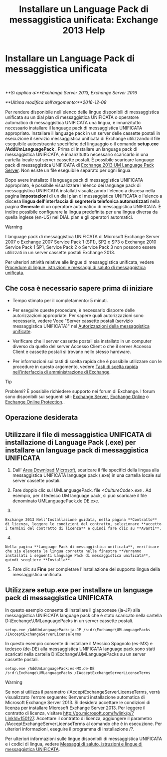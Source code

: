 ﻿---
title: 'Installare un Language Pack di messaggistica unificata: Exchange 2013 Help'
TOCTitle: Installare un Language Pack di messaggistica unificata
ms:assetid: ed14ffa5-c9b0-4367-b5da-564024b360ff
ms:mtpsurl: https://technet.microsoft.com/it-it/library/Dd876951(v=EXCHG.150)
ms:contentKeyID: 50481988
ms.date: 05/22/2018
mtps_version: v=EXCHG.150
ms.translationtype: MT
---

# Installare un Language Pack di messaggistica unificata

 

_**Si applica a:**Exchange Server 2013, Exchange Server 2016_

_**Ultima modifica dell'argomento:**2016-12-09_

Per rendere disponibile nell'elenco delle lingue disponibili di messaggistica unificata su un dial plan di messaggistica UNIFICATA o operatore automatico di messaggistica UNIFICATA una lingua, è innanzitutto necessario installare il language pack di messaggistica UNIFICATA appropriato. Installare il language pack in un server delle cassette postali in esecuzione il servizio messaggistica unificata di Exchange utilizzando il file eseguibile autoestraente specifiche del linguaggio o il comando **setup.exe /AddUmLanguagePack** . Prima di installare un language pack di messaggistica UNIFICATA, è innanzitutto necessario scaricarlo in una cartella locale sul server cassette postali. È possibile scaricare language pack di messaggistica UNIFICATA di [Exchange 2013 UM Language Pack Server](https://go.microsoft.com/fwlink/p/?linkid=266542). Non esiste un file eseguibile separato per ogni lingua.

Dopo avere installato il language pack di messaggistica UNIFICATA appropriato, è possibile visualizzare l'elenco dei language pack di messaggistica UNIFICATA installati visualizzando l'elenco a discesa nella pagina **Impostazioni** di un dial plan di messaggistica UNIFICATA o l'elenco a discesa **lingua dell'interfaccia di segreteria telefonica automatizzati** nella pagina **Generale** di un operatore automatico di messaggistica UNIFICATA. È inoltre possibile configurare la lingua predefinita per una lingua diversa da quella inglese (en-US) nel DIAL plan e gli operatori automatici.


> [!WARNING]
> I language pack di messaggistica UNIFICATA di Microsoft Exchange Server 2007 o Exchange&nbsp;2007 Service Pack 1 (SP1), SP2 o SP3 o Exchange 2010 Service Pack 1 SP1, Service Pack 2 o Service Pack 3 non possono essere utilizzati in un server cassette postali Exchange 2013.



Per ulteriori attività relative alle lingue di messaggistica unificata, vedere [Procedure di lingue, istruzioni e messaggi di saluto di messaggistica unificata](um-languages-prompts-and-greetings-procedures-exchange-2013-help.md).

## Che cosa è necessario sapere prima di iniziare

  - Tempo stimato per il completamento: 5 minuti.

  - Per eseguire queste procedure, è necessario disporre delle autorizzazioni appropriate. Per sapere quali autorizzazioni sono necessarie, vedere Voce "Server cassette postali (servizio messaggistica UNIFICATA)" nel [Autorizzazioni della messaggistica unificate](unified-messaging-permissions-exchange-2013-help.md).

  - Verificare che il server cassette postali sia installato in un computer diverso da quello del server Accesso Client o che il server Accesso Client e cassette postali si trovano nello stesso hardware.

  - Per informazioni sui tasti di scelta rapida che è possibile utilizzare con le procedure in questo argomento, vedere [Tasti di scelta rapida nell'interfaccia di amministrazione di Exchange](keyboard-shortcuts-in-the-exchange-admin-center-exchange-online-protection-help.md).


> [!TIP]
> Problemi? È possibile richiedere supporto nei forum di Exchange. I forum sono disponibili sui seguenti siti: <A href="https://go.microsoft.com/fwlink/p/?linkid=60612">Exchange Server</A>, <A href="https://go.microsoft.com/fwlink/p/?linkid=267542">Exchange Online</A> o <A href="https://go.microsoft.com/fwlink/p/?linkid=285351">Exchange Online Protection</A>..



## Operazione desiderata

## Utilizzare il file di messaggistica UNIFICATA di installazione di Language Pack (.exe) per installare un language pack di messaggistica UNIFICATA

1.  Dall' [Area Download Microsoft](https://go.microsoft.com/fwlink/p/?linkid=266542), scaricare il file specifici della lingua alla messaggistica UNIFICATA language pack (.exe) in una cartella locale sul server cassette postali.

2.  Fare doppio clic sul UMLanguagePack. file *\<CultureCode\>.exe* . Ad esempio, per il tedesco UM language pack, si può scaricare il file denominato UMLanguagePack.de DE.exe.

3.  
    
    Exchange 2013 Nell'Installazione guidata, nella pagina **Contratto** di licenza, leggere le condizioni del contratto, selezionare **accetto i termini del contratto di licenza** e quindi fare clic su **Avanti**.

4.  
    
    Nella pagina **Language Pack di messaggistica unificata**, verificare che sia elencata la lingua corretta nella finestra **Verranno installati i seguenti Language Pack di messaggistica unificata**, quindi scegliere **Installa**.

5.  Fare clic su **Fine** per completare l'installazione del supporto lingua della messaggistica unificata.

## Utilizzare setup.exe per installare un language pack di messaggistica UNIFICATA

In questo esempio consente di installare il giapponese (ja-JP) alla messaggistica UNIFICATA language pack che è stato scaricato nella cartella D:\\Exchange\\UMLanguagePacks in un server cassette postali.

    setup.exe /AddUmLanguagePack:ja-JP /s:d:\Exchange\UMLanguagePacks /IAcceptExchangeServerLicenseTerms

In questo esempio consente di installare il Messico Spagnolo (es-MX) e tedesco (de-DE) alla messaggistica UNIFICATA language pack sono stati scaricati nella cartella D:\\Exchange\\UMLanguagePacks su un server cassette postali.

    setup.exe /AddUmLanguagePack:es-MX,de-DE /s:d:\Exchange\UMLanguagePacks /IAcceptExchangeServerLicenseTerms


> [!WARNING]
> Se non si utilizza il parametro /IAcceptExchangeServerLicenseTerms, verrà visualizzato l'errore seguente: Benvenuti installazione automatica di Microsoft Exchange Server 2013. Si desidera accettare le condizioni di licenza per installare Microsoft Exchange Server 2013. Per leggere il contratto di licenza, visitare http://go.microsoft.com/fwlink/p/?LinkId=150127. Accettare il contratto di licenza, aggiungere il parametro /IAcceptExchangeServerLicenseTerms al comando che è in esecuzione. Per ulteriori informazioni, eseguire il programma di installazione /?.



Per ulteriori informazioni sulle lingue disponibili di messaggistica UNIFICATA e i codici di lingua, vedere [Messaggi di saluto, istruzioni e lingue di messaggistica UNIFICATA](um-languages-prompts-and-greetings-exchange-2013-help.md).

